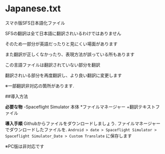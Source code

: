 # Japanese.txt
スマホ版SFS日本語化ファイル

SFSの翻訳は全て日本語に翻訳されいるわけではありません

そのため一部分が英語だったりと見にくい場面があります

また翻訳が正しくなかったり、表現方法が誤っている所もあります

この言語ファイルは翻訳されていない部分を翻訳

翻訳されいる部分を再度翻訳し、より良い翻訳に変更します

※一部翻訳非対応の箇所があります.

##導入方法

**必要な物**
-Spaceflight Simulator 本体
*ファイルマネージャー
+翻訳テキストファイル

**導入手順**
Githubからファイルをダウンロードしましょう.
ファイルマネージャーでダウンロードしたファイルを.
`Android > date > Spaceflight Simulator > Spaceflight Simulator_Date > Custom Translate`
に保存します

※PC版は非対応です
